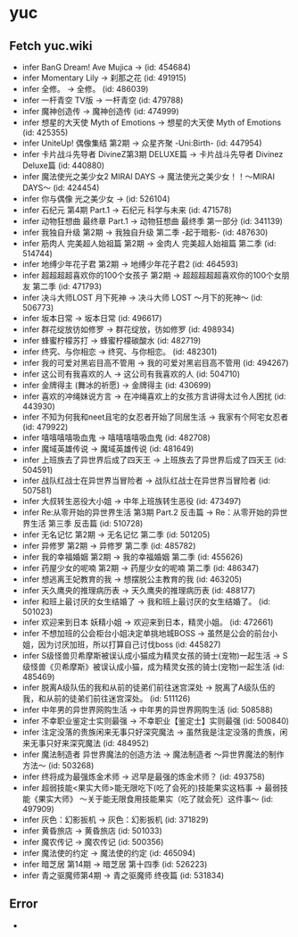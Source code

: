 # yuc
## Fetch yuc.wiki
- infer BanG Dream! Ave Mujica ->  (id: 454684)
- infer Momentary Lily -> 刹那之花 (id: 491915)
- infer 全修。 -> 全修。 (id: 486039)
- infer 一杆青空 TV版 -> 一杆青空 (id: 479788)
- infer 魔神创造传 -> 魔神创造传 (id: 474999)
- infer 想星的大天使 Myth of Emotions -> 想星的大天使 Myth of Emotions (id: 425355)
- infer UniteUp! 偶像集结 第2期 -> 众星齐聚 -Uni:Birth- (id: 447954)
- infer 卡片战斗先导者 DivineZ第3期 DELUXE篇 -> 卡片战斗先导者 Divinez Deluxe篇 (id: 440880)
- infer 魔法使光之美少女2 MIRAI DAYS -> 魔法使光之美少女！！～MIRAI DAYS～ (id: 424454)
- infer 你与偶像 光之美少女 ->  (id: 526104)
- infer 石纪元 第4期 Part.1 -> 石纪元 科学与未来 (id: 471578)
- infer 动物狂想曲 最终章 Part.1 -> 动物狂想曲 最终季 第一部分 (id: 341139)
- infer 我独自升级 第2期 -> 我独自升级 第二季 -起于暗影- (id: 487630)
- infer 筋肉人 完美超人始祖篇 第2期 -> 金肉人 完美超人始祖篇 第二季 (id: 514744)
- infer 地缚少年花子君 第2期 -> 地缚少年花子君2 (id: 464593)
- infer 超超超超喜欢你的100个女孩子 第2期 -> 超超超超超喜欢你的100个女朋友 第二季 (id: 471793)
- infer 决斗大师LOST 月下死神 -> 决斗大师 LOST ～月下的死神～ (id: 506773)
- infer 坂本日常 -> 坂本日常 (id: 496617)
- infer 群花绽放彷如修罗 -> 群花绽放，彷如修罗 (id: 498934)
- infer 蜂蜜柠檬苏打 -> 蜂蜜柠檬碳酸水 (id: 482719)
- infer 终究、与你相恋 -> 终究、与你相恋。 (id: 482301)
- infer 我的可爱对黑岩目高不管用 -> 我的可爱对黑岩目高不管用 (id: 494267)
- infer 这公司有我喜欢的人 -> 这公司有我喜欢的人 (id: 504710)
- infer 金牌得主 (舞冰的祈愿) -> 金牌得主 (id: 430699)
- infer 喜欢的冲绳妹说方言 -> 在冲绳喜欢上的女孩方言讲得太过令人困扰 (id: 443930)
- infer 不知为何我和neet且宅的女忍者开始了同居生活 -> 我家有个阿宅女忍者 (id: 479922)
- infer 嘻嘻嘻嘻吸血鬼 -> 嘻嘻嘻嘻吸血鬼 (id: 482708)
- infer 魔域英雄传说 -> 魔域英雄传说 (id: 481649)
- infer 上班族去了异世界后成了四天王 -> 上班族去了异世界后成了四天王 (id: 504591)
- infer 战队红战士在异世界当冒险者 -> 战队红战士在异世界当冒险者 (id: 507581)
- infer 大叔转生恶役大小姐 -> 中年上班族转生恶役 (id: 473497)
- infer Re:从零开始的异世界生活 第3期 Part.2 反击篇 -> Re：从零开始的异世界生活 第三季 反击篇 (id: 510728)
- infer 无名记忆 第2期 -> 无名记忆 第二季 (id: 501205)
- infer 异修罗 第2期 -> 异修罗 第二季 (id: 485782)
- infer 我的幸福婚姻 第2期 -> 我的幸福婚姻 第二季 (id: 455626)
- infer 药屋少女的呢喃 第2期 -> 药屋少女的呢喃 第二季 (id: 486347)
- infer 想逃离王妃教育的我 -> 想摆脱公主教育的我 (id: 463205)
- infer 天久鹰央的推理病历表 -> 天久鹰央的推理病历表 (id: 488177)
- infer 和班上最讨厌的女生结婚了 -> 我和班上最讨厌的女生结婚了。 (id: 501023)
- infer 欢迎来到日本 妖精小姐 -> 欢迎来到日本，精灵小姐。 (id: 472661)
- infer 不想加班的公会柜台小姐决定单挑地城BOSS -> 虽然是公会的前台小姐，因为讨厌加班，所以打算自己讨伐boss (id: 445827)
- infer S级怪兽贝希摩斯被误认成小猫成为精灵女孩的骑士(宠物)一起生活 -> S级怪兽《贝希摩斯》被误认成小猫，成为精灵女孩的骑士(宠物)一起生活 (id: 485469)
- infer 脱离A级队伍的我和从前的徒弟们前往迷宫深处 -> 脱离了A级队伍的我，和从前的徒弟们前往迷宫深处。 (id: 511126)
- infer 中年男的异世界网购生活 -> 中年男的异世界网购生活 (id: 508588)
- infer 不幸职业鉴定士实则最强 -> 不幸职业【鉴定士】实则最强 (id: 500840)
- infer 注定没落的贵族闲来无事只好深究魔法 -> 虽然我是注定没落的贵族，闲来无事只好来深究魔法 (id: 484952)
- infer 魔法制造者 异世界魔法的创造方法 -> 魔法制造者 ～异世界魔法的制作方法～ (id: 503268)
- infer 终将成为最强炼金术师 -> 迟早是最强的炼金术师？ (id: 493758)
- infer 超弱技能<果实大师>能无限吃下(吃了会死的)技能果实这档事 -> 最弱技能《果实大师》 ～关于能无限食用技能果实（吃了就会死）这件事～ (id: 497909)
- infer 灰色：幻影扳机 -> 灰色：幻影扳机 (id: 371829)
- infer 黄昏旅店 -> 黄昏旅店 (id: 501033)
- infer 魔农传记 -> 魔农传记 (id: 500356)
- infer 魔法使的约定 -> 魔法使的约定 (id: 465094)
- infer 暗芝居 第14期 -> 暗芝居 第十四季 (id: 526223)
- infer 青之驱魔师第4期 -> 青之驱魔师 终夜篇 (id: 531834)
## Error
- 
